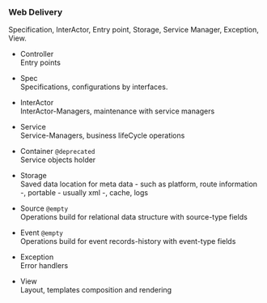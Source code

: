 ### Web Delivery

Specification, InterActor, Entry point, Storage, Service Manager, Exception, View.


+ Controller   
Entry points 

+ Spec  
Specifications, configurations by interfaces. 

+ InterActor  
InterActor-Managers, maintenance with service managers

+ Service  
Service-Managers, business lifeCycle operations  

+ Container  ``` @deprecated ```   
Service objects holder  

+ Storage  
Saved data location for meta data - such as platform, route information -,  portable - usually xml -, cache, logs 

+ Source  ``` @empty ```   
Operations build for relational data structure with source-type fields
 
+ Event  ``` @empty ```   
Operations build for event records-history with event-type fields

+ Exception   
Error handlers  

+ View  
Layout, templates composition and rendering



   